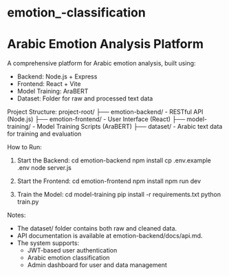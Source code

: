 # emotion_-classification
# Arabic Emotion Analysis Platform

A comprehensive platform for Arabic emotion analysis, built using:

- Backend: Node.js + Express  
- Frontend: React + Vite  
- Model Training: AraBERT  
- Dataset: Folder for raw and processed text data

Project Structure:
project-root/
├── emotion-backend/       - RESTful API (Node.js)
├── emotion-frontend/      - User Interface (React)
├── model-training/        - Model Training Scripts (AraBERT)
├── dataset/               - Arabic text data for training and evaluation

How to Run:

1. Start the Backend:
   cd emotion-backend
   npm install
   cp .env.example .env
   node server.js

2. Start the Frontend:
   cd emotion-frontend
   npm install
   npm run dev

3. Train the Model:
   cd model-training
   pip install -r requirements.txt
   python train.py

Notes:
- The dataset/ folder contains both raw and cleaned data.
- API documentation is available at emotion-backend/docs/api.md.
- The system supports:
  - JWT-based user authentication
  - Arabic emotion classification
  - Admin dashboard for user and data management



